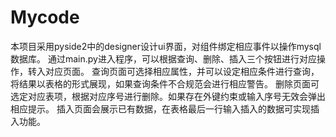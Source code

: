 # Mycode
本项目采用pyside2中的designer设计ui界面，对组件绑定相应事件以操作mysql数据库。
通过main.py进入程序，可以根据查询、删除、插入三个按钮进行对应操作，转入对应页面。
查询页面可选择相应属性，并可以设定相应条件进行查询，将结果以表格的形式展现，如果查询条件不合规范会进行相应警告。
删除页面可选定对应表项，根据对应序号进行删除。如果存在外键约束或输入序号无效会弹出相应提示。
插入页面会展示已有数据，在表格最后一行输入插入的数据可实现插入功能。

